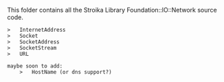 This folder contains all the Stroika Library Foundation::IO::Network source code.


	>	InternetAddress
	>	Socket
	>	SocketAddress
	>	SocketStream
	>	URL

	maybe soon to add:
		>	HostName (or dns support?)

